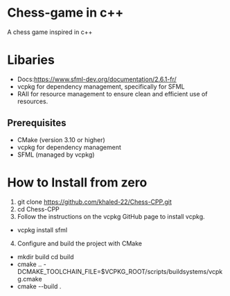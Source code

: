 # Chess-game in c++
A chess game inspired in c++

# Libaries 
- Docs:https://www.sfml-dev.org/documentation/2.6.1-fr/
- vcpkg for dependency management, specifically for SFML
- RAII for resource management to ensure clean and efficient use of resources.

## Prerequisites

- CMake (version 3.10 or higher)
- vcpkg for dependency management
- SFML (managed by vcpkg)

# How to Install from zero 
1. git clone https://github.com/khaled-22/Chess-CPP.git
2. cd Chess-CPP
3. Follow the instructions on the vcpkg GitHub page to install vcpkg.
- vcpkg install sfml
4. Configure and build the project with CMake
- mkdir build
cd build
- cmake .. -DCMAKE_TOOLCHAIN_FILE=$VCPKG_ROOT/scripts/buildsystems/vcpkg.cmake
- cmake --build .
